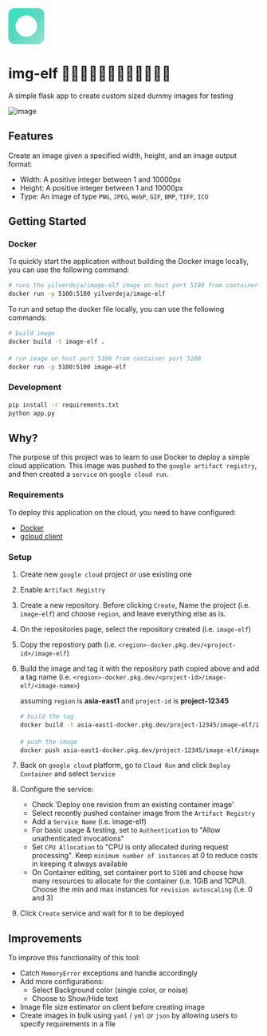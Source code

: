 <img src="static/logos/logo-gradient.svg" width="72"/>

# img-elf 📸🧝🧝🏻🧝🏼🧝🏽🧝🏾🧝🏿

A simple flask app to create custom sized dummy images for testing

![image](https://github.com/user-attachments/assets/67f2dc92-67ab-4cc4-863d-5a76b761f57b)

## Features

Create an image given a specified width, height, and an image output format:

- Width: A positive integer between 1 and 10000px
- Height: A positive integer between 1 and 10000px
- Type: An image of type `PNG`, `JPEG`, `WebP`, `GIF`, `BMP`, `TIFF`, `ICO`

## Getting Started

### Docker

To quickly start the application without building the Docker image locally, you can use the following command:

```bash
# runs the yilverdeja/image-elf image on host port 5100 from container port 5100
docker run -p 5100:5100 yilverdeja/image-elf
```

To run and setup the docker file locally, you can use the following commands:

```bash
# build image
docker build -t image-elf .

# run image on host port 5100 from container port 5100
docker run -p 5100:5100 image-elf
```

### Development

```bash
pip install -r requirements.txt
python app.py
```

## Why?

The purpose of this project was to learn to use Docker to deploy a simple cloud application. This image was pushed to the `google artifact registry`, and then created a `service` on `google cloud run`.

### Requirements

To deploy this application on the cloud, you need to have configured:

- [Docker](https://www.docker.com/)
- [gcloud client](https://cloud.google.com/sdk/docs/install)

### Setup

1. Create new `google cloud` project or use existing one
2. Enable `Artifact Registry`
3. Create a new repository. Before clicking `Create`, Name the project (i.e. `image-elf`) and choose `region`, and leave everything else as is.
4. On the repositories page, select the repository created (i.e. `image-elf`)
5. Copy the repostiory path (i.e. `<region>-docker.pkg.dev/<project-id>/image-elf`)
6. Build the image and tag it with the repository path copied above and add a tag name (i.e. `<region>-docker.pkg.dev/<project-id>/image-elf/<image-name>`)

   assuming `region` is **asia-east1** and `project-id` is **project-12345**

   ```bash
   # build the tag
   docker build -t asia-east1-docker.pkg.dev/project-12345/image-elf/image-elf

   # push the image
   docker push asia-east1-docker.pkg.dev/project-12345/image-elf/image-elf
   ```

7. Back on `google cloud` platform, go to `Cloud Run` and click `Deploy Container` and select `Service`
8. Configure the service:
   - Check 'Deploy one revision from an existing container image'
   - Select recently pushed container image from the `Artifact Registry`
   - Add a `Service Name` (i.e. image-elf)
   - For basic usage & testing, set to `Authentication` to "Allow unathenticated invocations"
   - Set `CPU Allocation` to "CPU is only allocated during request processing". Keep `minimum number of instances` at 0 to reduce costs in keeping it always available
   - On Container editing, set container port to `5100` and choose how many resources to allocate for the container (i.e. 1GiB and 1CPU). Choose the min and max instances for `revision autoscaling` (i.e. 0 and 3)
9. Click `Create` service and wait for it to be deployed

## Improvements

To improve this functionality of this tool:

- Catch `MemoryError` exceptions and handle accordingly
- Add more configurations:
  - Select Background color (single color, or noise)
  - Choose to Show/Hide text
- Image file size estimator on client before creating image
- Create images in bulk using `yaml` / `yml` or `json` by allowing users to specify requirements in a file
